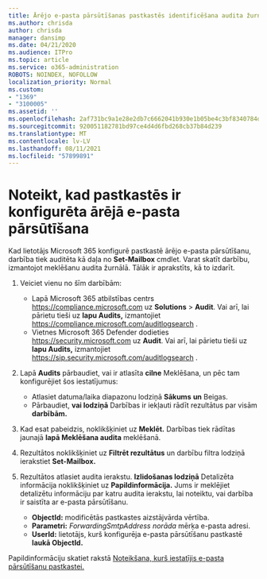 ```yaml
---
title: Ārējo e-pasta pārsūtīšanas pastkastēs identificēšana audita žurnālos
ms.author: chrisda
author: chrisda
manager: dansimp
ms.date: 04/21/2020
ms.audience: ITPro
ms.topic: article
ms.service: o365-administration
ROBOTS: NOINDEX, NOFOLLOW
localization_priority: Normal
ms.custom:
- "1369"
- "3100005"
ms.assetid: ''
ms.openlocfilehash: 2af731bc9a1e28e2db7c6662041b930e1b05be4c3bf8340784d9ab87101c44af
ms.sourcegitcommit: 920051182781bd97ce4d4d6fbd268cb37b84d239
ms.translationtype: MT
ms.contentlocale: lv-LV
ms.lasthandoff: 08/11/2021
ms.locfileid: "57899891"
---
```

# <a name="identify-when-external-email-forwarding-is-configured-on-mailboxes"></a>Noteikt, kad pastkastēs ir konfigurēta ārējā e-pasta pārsūtīšana

Kad lietotājs Microsoft 365 konfigurē pastkastē ārējo e-pasta pārsūtīšanu, darbība tiek auditēta kā daļa no **Set-Mailbox** cmdlet. Varat skatīt darbību, izmantojot meklēšanu audita žurnālā. Tālāk ir aprakstīts, kā to izdarīt.

1. Veiciet vienu no šīm darbībām:
   - Lapā Microsoft 365 atbilstības centrs <https://compliance.microsoft.com> uz **Solutions** \> **Audit**. Vai arī, lai pārietu tieši uz **lapu Audits,** izmantojiet <https://compliance.microsoft.com/auditlogsearch> .
   - Vietnes Microsoft 365 Defender dodieties <https://security.microsoft.com> uz **Audit**. Vai arī, lai pārietu tieši uz **lapu Audits,** izmantojiet <https://sip.security.microsoft.com/auditlogsearch> .

2. Lapā **Audits** pārbaudiet, vai ir atlasīta **cilne** Meklēšana, un pēc tam konfigurējiet šos iestatījumus:
   - Atlasiet datuma/laika diapazonu lodziņā **Sākums** **un** Beigas.
   - Pārbaudiet, **vai lodziņā** Darbības ir iekļauti rādīt rezultātus par visām **darbībām.**

3. Kad esat pabeidzis, noklikšķiniet uz **Meklēt.** Darbības tiek rādītas jaunajā **lapā Meklēšana audita** meklēšanā.

4. Rezultātos noklikšķiniet uz **Filtrēt rezultātus** un darbību filtra lodziņā ierakstiet **Set-Mailbox.**

5. Rezultātos atlasiet audita ierakstu. **Izlidošanas lodziņā** Detalizēta informācija noklikšķiniet uz **Papildinformācija.** Jums ir meklējiet detalizētu informāciju par katru audita ierakstu, lai noteiktu, vai darbība ir saistīta ar e-pasta pārsūtīšanu.

   - **ObjectId:** modificētās pastkastes aizstājvārda vērtība.
   - **Parametri:** _ForwardingSmtpAddress norāda_ mērķa e-pasta adresi.
   - **UserId:** lietotājs, kurš konfigurēja e-pasta pārsūtīšanu pastkastē **laukā ObjectId.**

Papildinformāciju skatiet rakstā [Noteikšana, kurš iestatījis e-pasta pārsūtīšanu pastkastei.](https://docs.microsoft.com/microsoft-365/compliance/auditing-troubleshooting-scenarios#determine-who-set-up-email-forwarding-for-a-mailbox)
